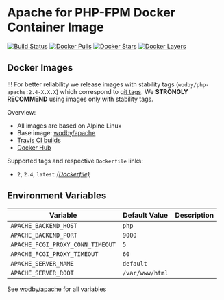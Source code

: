 # Apache for PHP-FPM Docker Container Image 

[![Build Status](https://travis-ci.org/wodby/php-apache.svg?branch=master)](https://travis-ci.org/wodby/php-apache)
[![Docker Pulls](https://img.shields.io/docker/pulls/wodby/php-apache.svg)](https://hub.docker.com/r/wodby/php-apache)
[![Docker Stars](https://img.shields.io/docker/stars/wodby/php-apache.svg)](https://hub.docker.com/r/wodby/php-apache)
[![Docker Layers](https://images.microbadger.com/badges/image/wodby/php-apache.svg)](https://microbadger.com/images/wodby/php-apache)

## Docker Images

!!! For better reliability we release images with stability tags (`wodby/php-apache:2.4-X.X.X`) which correspond to [git tags](https://github.com/wodby/php-apache/releases). We **STRONGLY RECOMMEND** using images only with stability tags. 

Overview:

* All images are based on Alpine Linux
* Base image: [wodby/apache](https://github.com/wodby/apache)
* [Travis CI builds](https://travis-ci.org/wodby/php-apache) 
* [Docker Hub](https://hub.docker.com/r/wodby/php-apache)

Supported tags and respective `Dockerfile` links:

* `2`, `2.4`, `latest` [_(Dockerfile)_](https://github.com/wodby/php-apache/tree/master/Dockerfile)

## Environment Variables

| Variable                         | Default Value   | Description |
| -------------------------------- | --------------- | ----------- |
| `APACHE_BACKEND_HOST`            | `php`           |             |
| `APACHE_BACKEND_PORT`            | `9000`          |             |
| `APACHE_FCGI_PROXY_CONN_TIMEOUT` | `5`             |             |
| `APACHE_FCGI_PROXY_TIMEOUT`      | `60`            |             |
| `APACHE_SERVER_NAME`             | `default`       |             |
| `APACHE_SERVER_ROOT`             | `/var/www/html` |             |

See [wodby/apache](https://github.com/wodby/apache) for all variables